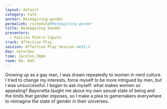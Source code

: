 ```yaml
---
layout: default
category: talk
anchor: Reimagining-gender
permalink: /schedule#Reimagining-gender
title: Reimagining Gender
presenters:
  - Paolino Pietro Caputo
track: Affective Play
session: Affective Play Session &#35;3
day: Saturday
time: 1&colon;30pm
room: Rm. 845
---
```

Growing up as a gay man, I was drawn repeatedly to women in nerd culture. I tried to change my interests, force myself to be more intrigued by men, but I was unsuccessful. I began to ask myself: what makes women so appealing? Bayonetta taught me about my own sexual state of being and the limits that gender imposes, so I make a plea to gamemakers everywhere to reimagine the state of gender in their universes.